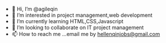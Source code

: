 - 👋 Hi, I’m @agileqin
- 👀 I’m interested in project management,web development
- 🌱 I’m currently learning HTML,CSS,Javascript
- 💞️ I’m looking to collaborate on IT project management
- 📫 How to reach me ...email me by hellenqinjobs@gmail.com

<!---
agileqin/agileqin is a ✨ special ✨ repository because its `README.md` (this file) appears on your GitHub profile.
You can click the Preview link to take a look at your changes.
--->
